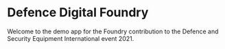 # Defence Digital Foundry

Welcome to the demo app for the Foundry contribution to the Defence and Security Equipment International event 2021.
